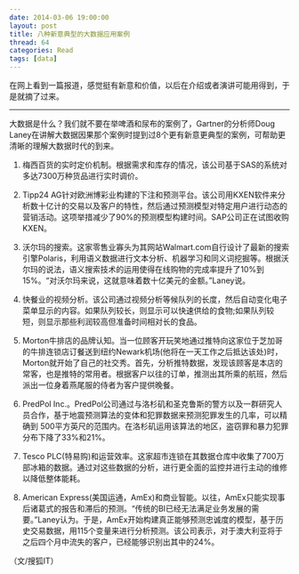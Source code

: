 ```yaml
---
date: 2014-03-06 19:00:00
layout: post
title: 八种新意典型的大数据应用案例
thread: 64
categories: Read
tags: [data]
---
```


在网上看到一篇报道，感觉挺有新意和价值，以后在介绍或者演讲可能用得到，于是就摘了过来。

----

大数据是什么？我们就不要在举啤酒和尿布的案例了，Gartner的分析师Doug Laney在讲解大数据因果那个案例时提到过8个更有新意更典型的案例，可帮助更清晰的理解大数据时代的到来。

1. 梅西百货的实时定价机制。根据需求和库存的情况，该公司基于SAS的系统对多达7300万种货品进行实时调价。

2. Tipp24 AG针对欧洲博彩业构建的下注和预测平台。该公司用KXEN软件来分析数十亿计的交易以及客户的特性，然后通过预测模型对特定用户进行动态的营销活动。这项举措减少了90%的预测模型构建时间。SAP公司正在试图收购KXEN。

3. 沃尔玛的搜索。这家零售业寡头为其网站Walmart.com自行设计了最新的搜索引擎Polaris，利用语义数据进行文本分析、机器学习和同义词挖掘等。根据沃尔玛的说法，语义搜索技术的运用使得在线购物的完成率提升了10%到15%。“对沃尔玛来说，这就意味着数十亿美元的金额。”Laney说。

4. 快餐业的视频分析。该公司通过视频分析等候队列的长度，然后自动变化电子菜单显示的内容。如果队列较长，则显示可以快速供给的食物;如果队列较短，则显示那些利润较高但准备时间相对长的食品。

5. Morton牛排店的品牌认知。当一位顾客开玩笑地通过推特向这家位于芝加哥的牛排连锁店订餐送到纽约Newark机场(他将在一天工作之后抵达该处)时，Morton就开始了自己的社交秀。首先，分析推特数据，发现该顾客是本店的常客，也是推特的常用者。根据客户以往的订单，推测出其所乘的航班，然后派出一位身着燕尾服的侍者为客户提供晚餐。

6. PredPol Inc.。PredPol公司通过与洛杉矶和圣克鲁斯的警方以及一群研究人员合作，基于地震预测算法的变体和犯罪数据来预测犯罪发生的几率，可以精确到 500平方英尺的范围内。在洛杉矶运用该算法的地区，盗窃罪和暴力犯罪分布下降了33%和21%。

7. Tesco PLC(特易购)和运营效率。这家超市连锁在其数据仓库中收集了700万部冰箱的数据。通过对这些数据的分析，进行更全面的监控并进行主动的维修以降低整体能耗。

8. American Express(美国运通，AmEx)和商业智能。以往，AmEx只能实现事后诸葛式的报告和滞后的预测。“传统的BI已经无法满足业务发展的需要。”Laney认为。于是，AmEx开始构建真正能够预测忠诚度的模型，基于历史交易数据，用115个变量来进行分析预测。该公司表示，对于澳大利亚将于之后四个月中流失的客户，已经能够识别出其中的24%。

（文/搜狐IT）